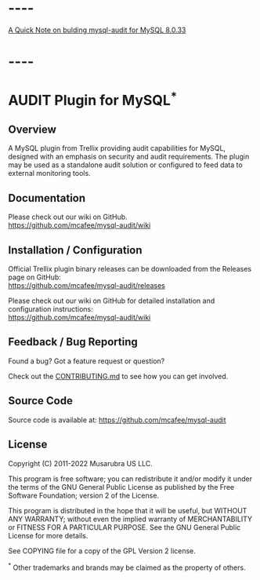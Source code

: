 # ----
 [A Quick Note on bulding mysql-audit for MySQL 8.0.33](Note_for_MySQL8.0.33.md)
# ----



# AUDIT Plugin for MySQL<sup>*</sup>


## Overview
A MySQL plugin from Trellix providing audit capabilities for MySQL, 
designed with an emphasis on security and audit requirements. The plugin may be used 
as a standalone audit solution or configured to feed data to external monitoring tools.


## Documentation
Please check out our wiki on GitHub. <br/>
https://github.com/mcafee/mysql-audit/wiki 


## Installation / Configuration
Official Trellix plugin binary releases can be downloaded from the Releases page on GitHub: <br/>
https://github.com/mcafee/mysql-audit/releases

Please check out our wiki on GitHub for detailed installation and configuration instructions: <br/>
https://github.com/mcafee/mysql-audit/wiki 


## Feedback / Bug Reporting
Found a bug? Got a feature request or question?

Check out the [CONTRIBUTING.md](https://github.com/mcafee/mysql-audit/blob/master/CONTRIBUTING.md) to see how you can get involved.


## Source Code
Source code is available at: https://github.com/mcafee/mysql-audit


## License
Copyright (C) 2011-2022 Musarubra US LLC.

This program is free software; you can redistribute it and/or modify it under the terms of the GNU 
General Public License as published by the Free Software Foundation; version 2 of the License.

This program is distributed in the hope that it will be useful, but WITHOUT ANY WARRANTY; 
without even the implied warranty of MERCHANTABILITY or FITNESS FOR A PARTICULAR PURPOSE. 
See the GNU General Public License for more details.

See COPYING file for a copy of the GPL Version 2 license.

<sup>*</sup> Other trademarks and brands may be claimed as the property of others.
